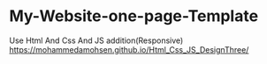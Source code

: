 # My-Website-one-page-Template
Use Html And Css And JS addition(Responsive)
https://mohammedamohsen.github.io/Html_Css_JS_DesignThree/
